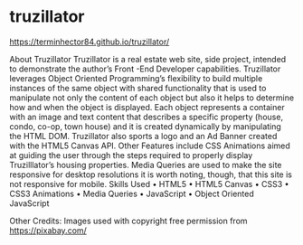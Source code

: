 # truzillator
https://terminhector84.github.io/truzillator/

About Truzillator
Truzillator is a real estate web site, side project, intended to demonstrate the author’s Front -End Developer capabilities. Truzillator leverages Object Oriented Programming’s flexibility to build multiple instances of the same object with shared functionality that is used to manipulate not only the content of each object but also it helps to determine how and when the object is displayed. Each object represents a container with an image and text content that describes a specific property (house, condo, co-op, town house) and it is created dynamically by manipulating the HTML DOM. Truzillator also sports a logo and an Ad Banner created with the HTML5 Canvas API. Other Features include CSS Animations aimed at guiding the user through the steps required to properly display Truzilllator’s housing properties. Media Queries are used to make the site responsive for desktop resolutions it is worth noting, though, that this site is not responsive for mobile.
Skills Used
•	HTML5
•	HTML5 Canvas
•	CSS3
•	CSS3 Animations
•	Media Queries
•	JavaScript
•	Object Oriented JavaScript

Other Credits: Images used with copyright free permission from https://pixabay.com/

